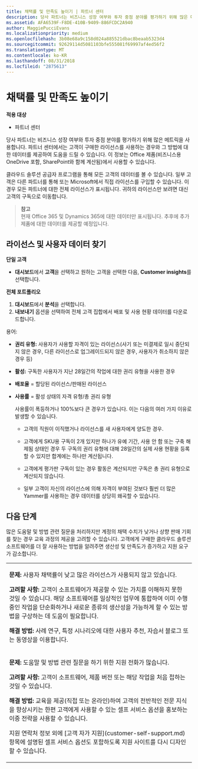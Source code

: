 ```yaml
---
title: 채택률 및 만족도 높이기 | 파트너 센터
description: 당사 파트너는 비즈니스 성장 여부와 투자 중점 분야를 평가하기 위해 많은 메트릭을 사용합니다. 파트너 센터에서는 고객이 구매한 라이선스를 사용하는 경우와 그 방법에 대한 데이터를 제공하여 도움을 드릴 수 있습니다.
ms.assetid: AFA6539F-F8DE-410B-9409-886FCDC2A940
author: MaggiePucciEvans
ms.localizationpriority: medium
ms.openlocfilehash: 3b08e68a9c158d024a885521dbac8beaab5323d4
ms.sourcegitcommit: 92629114d5081103bfe555081f69997af4ed56f2
ms.translationtype: MT
ms.contentlocale: ko-KR
ms.lasthandoff: 08/31/2018
ms.locfileid: "2875613"
---
```

# <a name="increase-adoption-and-satisfaction"></a>채택률 및 만족도 높이기

**적용 대상**

-  파트너 센터

당사 파트너는 비즈니스 성장 여부와 투자 중점 분야를 평가하기 위해 많은 메트릭을 사용합니다. 파트너 센터에서는 고객이 구매한 라이선스를 사용하는 경우와 그 방법에 대한 데이터를 제공하여 도움을 드릴 수 있습니다. 이 정보는 Office 제품(비즈니스용 OneDrive 포함, SharePoint와 함께 계산됨)에서 사용할 수 있습니다.

클라우드 솔루션 공급자 프로그램을 통해 모든 고객의 데이터를 볼 수 있습니다. 일부 고객은 다른 파트너를 통해 또는 Microsoft에서 직접 라이선스를 구입할 수 있습니다. 이 경우 모든 파트너에 대한 전체 라이선스가 표시됩니다. 귀하의 라이선스만 보려면 대신 고객의 구독으로 이동합니다.

>**참고**<br> 현재 Office 365 및 Dynamics 365에 대한 데이터만 표시됩니다. 추후에 추가 제품에 대한 데이터를 제공할 예정입니다.

## <a name="find-license-and-user-data"></a>라이선스 및 사용자 데이터 찾기


**단일 고객**

-   **대시보드**에서 **고객**을 선택하고 원하는 고객을 선택한 다음, **Customer insights**를 선택합니다.

**전체 포트폴리오**

1.  **대시보드**에서 **분석**을 선택합니다.
2.  **내보내기** 옵션을 선택하여 전체 고객 집합에서 배포 및 사용 현황 데이터를 다운로드합니다.

용어:

-   **권리 유형:** 사용자가 사용할 자격이 있는 라이선스(사기 또는 미결제로 일시 중단되지 않은 경우, 다른 라이선스로 업그레이드되지 않은 경우, 사용자가 취소하지 않은 경우 등)

-   **활성:** 구독한 사용자가 지난 28일간의 작업에 대한 권리 유형을 사용한 경우

-   **배포율** = 할당된 라이선스/판매된 라이선스

-   **사용률** = 활성 상태의 자격 유형/총 권리 유형

    사용률이 폭등하거나 100%보다 큰 경우가 있습니다. 이는 다음의 여러 가지 이유로 발생할 수 있습니다.

    -   고객의 직원이 이직했거나 라이선스를 새 사용자에게 양도한 경우.

    -   고객에게 SKU용 구독이 2개 있지만 하나가 유예 기간, 사용 안 함 또는 구축 해제됨 상태인 경우 두 구독의 권리 유형에 대해 28일간의 실제 사용 현황을 등록할 수 있지만 합계에는 하나만 계산됩니다.

    -   고객에게 평가판 구독이 있는 경우 활동은 계산되지만 구독은 총 권리 유형으로 계산되지 않습니다.

    -   일부 고객이 자신의 라이선스에 의해 자격이 부여된 것보다 훨씬 더 많은 Yammer를 사용하는 경우 데이터를 상당히 왜곡할 수 있습니다.

## <a name="next-steps"></a>다음 단계


많은 도움말 및 방법 관련 질문을 처리하지만 계정의 채택 수치가 낮거나 상향 판매 기회를 찾는 경우 교육 과정의 제공을 고려할 수 있습니다. 고객에게 구매한 클라우드 솔루션 소프트웨어를 더 잘 사용하는 방법을 알려주면 생산성 및 만족도가 증가하고 지원 요구가 감소합니다.

<table>
<colgroup>
<col width="100%" />
</colgroup>
<tbody>
<tr class="odd">
<td><p><strong>문제:</strong> 사용자 채택률이 낮고 많은 라이선스가 사용되지 않고 있습니다.</p>
<p><strong>고려할 사항:</strong> 고객이 소프트웨어가 제공할 수 있는 가치를 이해하지 못한 것일 수 있습니다. 해당 소프트웨어를 일상적인 업무에 통합하여 이미 수행 중인 작업을 단순화하거나 새로운 종류의 생산성을 가능하게 할 수 있는 방법을 구상하는 데 도움이 필요합니다.</p>
<p><strong>해결 방법:</strong> 사례 연구, 특정 시나리오에 대한 사용자 추천, 자습서 블로그 또는 동영상을 이용합니다.</p></td>
</tr>
<tr class="even">
<td><p><strong>문제:</strong> 도움말 및 방법 관련 질문을 하기 위한 지원 전화가 많습니다.</p>
<p><strong>고려할 사항:</strong> 고객이 소프트웨어, 제품 버전 또는 해당 작업을 처음 접하는 것일 수 있습니다.</p>
<p><strong>해결 방법:</strong> 교육을 제공(직접 또는 온라인)하여 고객의 전반적인 전문 지식을 향상시키는 한편 고객에게 사용할 수 있는 셀프 서비스 옵션을 홍보하는 이중 전략을 사용할 수 있습니다.</p>
<p>지원 연락처 정보 외에 [고객 자가 지원](customer-self-support.md) 항목에 설명된 셀프 서비스 옵션도 포함하도록 지원 사이트를 다시 디자인할 수 있습니다.</p></td>
</tr>
</tbody>
</table>

 

 

 



